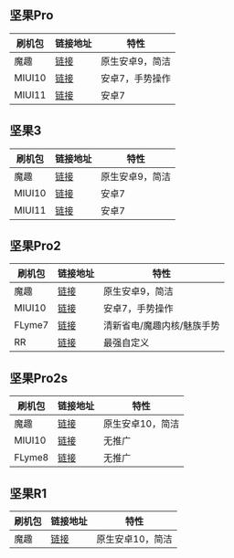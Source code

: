 
## 坚果Pro

| 刷机包             | 链接地址                                     | 特性                                     |
| ---------------- | ---------------------------------------- | ---------------------------------------- |
| 魔趣  | [链接](https://download.mokeedev.com/odin.html)  |  原生安卓9，简洁  |
| MIUI10  | [链接](http://b.jisupan.cn/thread-1461456-1-1.html)  |  安卓7，手势操作  |
| MIUI11 | [链接](http://b.jisupan.cn/thread-1467503-1-1.html)  | 安卓7  |

## 坚果3

| 刷机包             | 链接地址                                     | 特性                                     |
| ---------------- | ---------------------------------------- | ---------------------------------------- |
| 魔趣  | [链接](https://download.mokeedev.com/oscar.html)  |  原生安卓9，简洁  |
| MIUI10  | [链接](http://b.jisupan.cn/thread-1471500-1-1.html)  |  安卓7  |
| MIUI11 | [链接](http://b.jisupan.cn/thread-1467850-1-1.html)  | 安卓7  |

## 坚果Pro2

| 刷机包             | 链接地址                                     | 特性                                     |
| ---------------- | ---------------------------------------- | ---------------------------------------- |
| 魔趣  | [链接](https://download.mokeedev.com/osborn.html)  |  原生安卓9，简洁  |
| MIUI10  | [链接](http://b.jisupan.cn/thread-1471219-1-1.html)  |  安卓7，手势操作  |
| FLyme7 | [链接](http://b.jisupan.cn/thread-1457954-1-1.html)  | 清新省电/魔趣内核/魅族手势  |
| RR | [链接](http://b.jisupan.cn/thread-1436689-1-1.html)  | 最强自定义|归属地|去除打叉|完全汉化|流畅省电  |

## 坚果Pro2s

| 刷机包             | 链接地址                                     | 特性                                     |
| ---------------- | ---------------------------------------- | ---------------------------------------- |
| 魔趣  | [链接](https://download.mokeedev.com/ocean.html)  |  原生安卓10，简洁  |
| MIUI10  | [链接](http://b.jisupan.cn/thread-1468741-1-1.html)  |  无推广  |
| FLyme8 | [链接](http://b.jisupan.cn/thread-1469574-1-1.html)  | 无推广  |

## 坚果R1

| 刷机包             | 链接地址                                     | 特性                                     |
| ---------------- | ---------------------------------------- | ---------------------------------------- |
| 魔趣  | [链接](https://download.mokeedev.com/trident.html)  |  原生安卓10，简洁  |